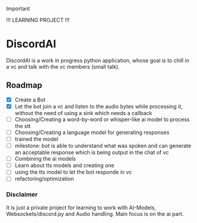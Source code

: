 > [!IMPORTANT]
> !!! LEARNING PROJECT !!!

# DiscordAI
DiscordAI is a work in progress python application, whose goal is to chill in a vc and talk with the vc members (small talk).

## Roadmap
- [x] Create a Bot
- [x] Let the bot join a vc and listen to the audio bytes while processing it, without the need of using a sink which needs a callback
- [ ] Choosing/Creating a word-by-word or whisper-like ai model to process the stt
- [ ] Choosing/Creating a language model for generating responses
- [ ] trained the model
- [ ] milestone: bot is able to understand what was spoken and can generate an acceptable response which is being output in the chat of vc
- [ ] Combining the ai models
- [ ] Learn about tts models and creating one
- [ ] using the tts model to let the bot responde in vc
- [ ] refactoring/optimization

### Disclaimer
It is just a private project for learning to work with AI-Models, Websockets/discord.py and Audio handling. Main focus is on the ai part.

